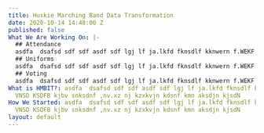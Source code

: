 ```yaml
---
title: Huskie Marching Band Data Transformation
date: 2020-10-14 14:48:00 Z
published: false
What We Are Working On: |-
  ## Attendance
  asdfa  dsafsd sdf sdf asdf sdf lgj lf ja.lkfd fknsdlf kknwern f.WEKF VNSD KSDFB kjbv snksdnf ,nv.xz nj kzxkvjn kdsnf kmn aksdjn kjsdN
  ## Uniforms
  asdfa  dsafsd sdf sdf asdf sdf lgj lf ja.lkfd fknsdlf kknwern f.WEKF VNSD KSDFB kjbv snksdnf ,nv.xz nj kzxkvjn kdsnf kmn aksdjn kjsdN
  ## Voting
  asdfa  dsafsd sdf sdf asdf sdf lgj lf ja.lkfd fknsdlf kknwern f.WEKF VNSD KSDFB kjbv snksdnf ,nv.xz nj kzxkvjn kdsnf kmn aksdjn kjsdN
What is HMBIT?: asdfa  dsafsd sdf sdf asdf sdf lgj lf ja.lkfd fknsdlf kknwern f.WEKF
  VNSD KSDFB kjbv snksdnf ,nv.xz nj kzxkvjn kdsnf kmn aksdjn kjsdN
How We Started: asdfa  dsafsd sdf sdf asdf sdf lgj lf ja.lkfd fknsdlf kknwern f.WEKF
  VNSD KSDFB kjbv snksdnf ,nv.xz nj kzxkvjn kdsnf kmn aksdjn kjsdN
layout: default
---
```


